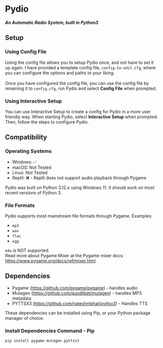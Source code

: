 # Pydio
***An Automatic Radio System, built in Python3***
## Setup
### Using Config File
Using the config file allows you to setup Pydio once, and not have to set it up again. I have provided a template config file, `config-to-edit.cfg`, where you can configure the options and paths to your liking.\
\
Once you have configured the config file, you can use the config file by renaming it to `config.cfg`, run Pydio and select **Config File** when prompted.

### Using Interactive Setup
You can use Interactive Setup to create a config for Pydio in a more user friendly way. When starting Pydio, select **Interactive Setup** when prompted. Then, follow the steps to configure Pydio.

## Compatibility
### Operating Systems
- Windows: ✅️
- macOS: Not Tested
- Linux: Not Tested
- Replit: ❌️ - Replit does not support audio playback through Pygame

Pydio was built on Python 3.12.x using Windows 11. It should work on most recent versions of Python 3.

### File Formats
Pydio supports most mainstream file formats through Pygame.
Examples:
- `mp3`
- `wav`
- `flac`
- `ogg`

`m4a` is NOT supported.\
Read more about Pygame Mixer at the Pygame mixer docs: https://www.pygame.org/docs/ref/mixer.html

## Dependencies
- Pygame (https://github.com/pygame/pygame) - handles audio
- Mutagen (https://github.com/quodlibet/mutagen) - handles MP3 metadata
- PYTTSX3 (https://github.com/nateshmbhat/pyttsx3) - Handles TTS

These dependencies can be installed using Pip, or your Python package manager of choice.
### Install Dependencies Command - Pip
`pip install pygame mutagen pyttsx3`
